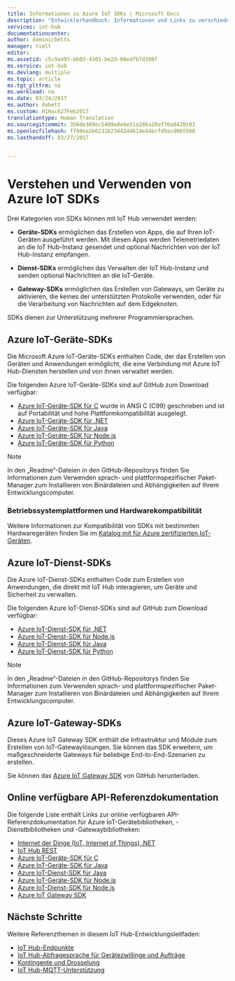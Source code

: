 ```yaml
---
title: Informationen zu Azure IoT SDKs | Microsoft Docs
description: "Entwicklerhandbuch: Informationen und Links zu verschiedenen Geräte- und Dienst-SDKs für Azure IoT, mit denen Sie Geräte- und Back-End-Apps erstellen können."
services: iot-hub
documentationcenter: 
author: dominicbetts
manager: timlt
editor: 
ms.assetid: c5c9a497-bb03-4301-be2d-00edfb7d308f
ms.service: iot-hub
ms.devlang: multiple
ms.topic: article
ms.tgt_pltfrm: na
ms.workload: na
ms.date: 03/24/2017
ms.author: dobett
ms.custom: H1Hack27Feb2017
translationtype: Human Translation
ms.sourcegitcommit: 356de369ec5409e8e6e51a286a20af70a9420193
ms.openlocfilehash: ff08ea2b6231b2344244b14e44bcfd9acd065508
ms.lasthandoff: 03/27/2017


---
```

# <a name="understand-and-use-azure-iot-sdks"></a>Verstehen und Verwenden von Azure IoT SDKs

Drei Kategorien von SDKs können mit IoT Hub verwendet werden:

* **Geräte-SDKs** ermöglichen das Erstellen von Apps, die auf Ihren IoT-Geräten ausgeführt werden. Mit diesen Apps werden Telemetriedaten an die IoT Hub-Instanz gesendet und optional Nachrichten von der IoT Hub-Instanz empfangen.

* **Dienst-SDKs** ermöglichen das Verwalten der IoT Hub-Instanz und senden optional Nachrichten an die IoT-Geräte.

* **Gateway-SDKs** ermöglichen das Erstellen von Gateways, um Geräte zu aktivieren, die keines der unterstützten Protokolle verwenden, oder für die Verarbeitung von Nachrichten auf dem Edgeknoten.

SDKs dienen zur Unterstützung mehrerer Programmiersprachen.

## <a name="azure-iot-device-sdks"></a>Azure IoT-Geräte-SDKs

Die Microsoft Azure IoT-Geräte-SDKs enthalten Code, der das Erstellen von Geräten und Anwendungen ermöglicht, die eine Verbindung mit Azure IoT Hub-Diensten herstellen und von ihnen verwaltet werden.

Die folgenden Azure IoT-Geräte-SDKs sind auf GitHub zum Download verfügbar:

* [Azure IoT-Geräte-SDK für C][lnk-c-device-sdk] wurde in ANSI C (C99) geschrieben und ist auf Portabilität und hohe Plattformkompatibilität ausgelegt.
* [Azure IoT-Geräte-SDK für .NET][lnk-dotnet-device-sdk]
* [Azure IoT-Geräte-SDK für Java][lnk-java-device-sdk]
* [Azure IoT-Geräte-SDK für Node.js][lnk-node-device-sdk]
* [Azure IoT-Geräte-SDK für Python][lnk-python-device-sdk]

> [!NOTE]
> In den „Readme“-Dateien in den GitHub-Repositorys finden Sie Informationen zum Verwenden sprach- und plattformspezifischer Paket-Manager zum Installieren von Binärdateien und Abhängigkeiten auf Ihrem Entwicklungscomputer.
> 
> 

### <a name="os-platform-and-hardware-compatibility"></a>Betriebssystemplattformen und Hardwarekompatibilität

Weitere Informationen zur Kompatibilität von SDKs mit bestimmten Hardwaregeräten finden Sie im [Katalog mit für Azure zertifizierten IoT-Geräten][lnk-certified].

## <a name="azure-iot-service-sdks"></a>Azure IoT-Dienst-SDKs

Die Azure IoT-Dienst-SDKs enthalten Code zum Erstellen von Anwendungen, die direkt mit IoT Hub interagieren, um Geräte und Sicherheit zu verwalten.

Die folgenden Azure IoT-Dienst-SDKs sind auf GitHub zum Download verfügbar:

* [Azure IoT-Dienst-SDK für .NET][lnk-dotnet-service-sdk]
* [Azure IoT-Dienst-SDK für Node.js][lnk-node-service-sdk]
* [Azure IoT-Dienst-SDK für Java][lnk-java-service-sdk]
* [Azure IoT-Dienst-SDK für Python][lnk-python-service-sdk]


> [!NOTE]
> In den „Readme“-Dateien in den GitHub-Repositorys finden Sie Informationen zum Verwenden sprach- und plattformspezifischer Paket-Manager zum Installieren von Binärdateien und Abhängigkeiten auf Ihrem Entwicklungscomputer.

## <a name="azure-iot-gateway-sdks"></a>Azure IoT-Gateway-SDKs

Dieses Azure IoT Gateway SDK enthält die Infrastruktur und Module zum Erstellen von IoT-Gatewaylösungen. Sie können das SDK erweitern, um maßgeschneiderte Gateways für beliebige End-to-End-Szenarien zu erstellen.

Sie können das [Azure IoT Gateway SDK][lnk-gateway-sdk] von GitHub herunterladen.

## <a name="online-api-reference-documentation"></a>Online verfügbare API-Referenzdokumentation

Die folgende Liste enthält Links zur online verfügbaren API-Referenzdokumentation für Azure IoT-Gerätebibliotheken, -Dienstbibliotheken und -Gatewaybibliotheken:

* [Internet der Dinge (IoT, Internet of Things) .NET][lnk-dotnet-ref]
* [IoT Hub REST][lnk-rest-ref]
* [Azure IoT-Geräte-SDK für C][lnk-c-ref]
* [Azure IoT-Geräte-SDK für Java][lnk-java-ref]
* [Azure IoT-Dienst-SDK für Java][lnk-java-service-ref]
* [Azure IoT-Geräte-SDK für Node.js][lnk-node-ref]
* [Azure IoT-Dienst-SDK für Node.js][lnk-node-service-ref]
* [Azure IoT Gateway SDK][lnk-gateway-ref]

## <a name="next-steps"></a>Nächste Schritte

Weitere Referenzthemen in diesem IoT Hub-Entwicklungsleitfaden:

* [IoT Hub-Endpunkte][lnk-devguide-endpoints]
* [IoT Hub-Abfragesprache für Gerätezwillinge und Aufträge][lnk-devguide-query]
* [Kontingente und Drosselung][lnk-devguide-quotas]
* [IoT Hub-MQTT-Unterstützung][lnk-devguide-mqtt]

<!-- Links and images -->

[lnk-c-device-sdk]: https://github.com/Azure/azure-iot-sdk-c
[lnk-dotnet-device-sdk]: https://github.com/Azure/azure-iot-sdk-csharp/tree/master/device
[lnk-java-device-sdk]: https://github.com/Azure/azure-iot-sdk-java/tree/master/device
[lnk-dotnet-service-sdk]: https://github.com/Azure/azure-iot-sdk-csharp/tree/master/service
[lnk-java-service-sdk]: https://github.com/Azure/azure-iot-sdk-java/tree/master/service
[lnk-node-device-sdk]: https://github.com/Azure/azure-iot-sdk-node/tree/master/device
[lnk-node-service-sdk]: https://github.com/Azure/azure-iot-sdk-node/tree/master/service
[lnk-python-device-sdk]: https://github.com/Azure/azure-iot-sdk-python/tree/master/device
[lnk-python-service-sdk]: https://github.com/Azure/azure-iot-sdk-python/tree/master/service
[lnk-certified]: https://catalog.azureiotsuite.com/
[lnk-gateway-sdk]: https://github.com/Azure/azure-iot-gateway-sdk

[lnk-dotnet-ref]: https://docs.microsoft.com/dotnet/api/microsoft.azure.devices
[lnk-c-ref]: https://azure.github.io/azure-iot-sdk-c/index.html
[lnk-java-ref]: https://docs.microsoft.com/java/api/com.microsoft.azure.sdk.iot.device
[lnk-node-ref]: https://azure.github.io/azure-iot-sdk-node/azure-iot-device/1.1.8/index.html
[lnk-rest-ref]: https://docs.microsoft.com/rest/api/iothub/
[lnk-java-service-ref]: https://docs.microsoft.com/java/api/com.microsoft.azure.sdk.iot.service.auth
[lnk-node-service-ref]: https://azure.github.io/azure-iot-sdk-node/azure-iothub/1.1.8/index.html
[lnk-gateway-ref]: http://azure.github.io/azure-iot-gateway-sdk/api_reference/c/html/

[lnk-devguide-endpoints]: iot-hub-devguide-endpoints.md
[lnk-devguide-quotas]: iot-hub-devguide-quotas-throttling.md
[lnk-devguide-query]: iot-hub-devguide-query-language.md
[lnk-devguide-mqtt]: iot-hub-mqtt-support.md

